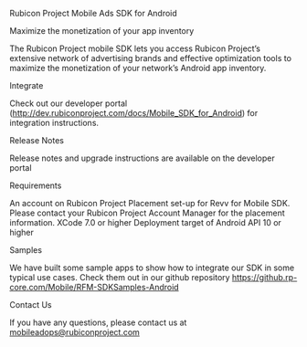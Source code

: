 Rubicon Project Mobile Ads SDK for Android

Maximize the monetization of your app inventory

The Rubicon Project mobile SDK lets you access Rubicon Project’s extensive network of advertising brands and effective optimization tools to maximize the monetization of your network’s Android app inventory.

Integrate

Check out our developer portal (http://dev.rubiconproject.com/docs/Mobile_SDK_for_Android) for integration instructions.

Release Notes

Release notes and upgrade instructions are available on the developer portal

Requirements

An account on Rubicon Project
Placement set-up for Revv for Mobile SDK. Please contact your Rubicon Project Account Manager for the placement information.
XCode 7.0 or higher
Deployment target of Android API 10 or higher

Samples

We have built some sample apps to show how to integrate our SDK in some typical use cases. Check them out in our github repository https://github.rp-core.com/Mobile/RFM-SDKSamples-Android

Contact Us

If you have any questions, please contact us at mobileadops@rubiconproject.com
